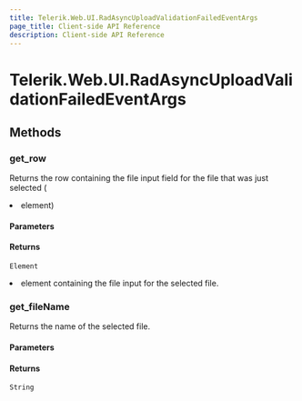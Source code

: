 ```yaml
---
title: Telerik.Web.UI.RadAsyncUploadValidationFailedEventArgs
page_title: Client-side API Reference
description: Client-side API Reference
---
```


# Telerik.Web.UI.RadAsyncUploadValidationFailedEventArgs 

## Methods

### get_row

Returns the row containing the file input field for the file that was just selected (<LI> element)

#### Parameters

#### Returns

`Element` <LI> element containing the file input for the selected file.

### get_fileName

Returns the name of the selected file.

#### Parameters

#### Returns

`String`